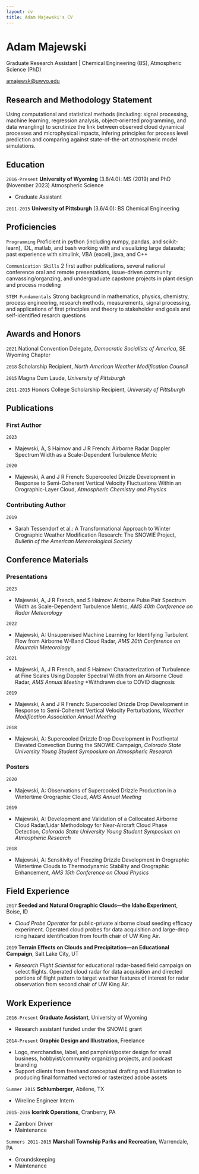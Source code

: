 ```yaml
---
layout: cv
title: Adam Majewski's CV
---
```

# Adam Majewski
Graduate Research Assistant | Chemical Engineering (BS), Atmospheric Science (PhD)

<div id="webaddress">
<a href="amajewsk@uwyo.edu">amajewsk@uwyo.edu</a>
</div>


## Research and Methodology Statement

Using computational and statistical methods (including: signal processing, machine learning, regression analysis, object-oriented programming,
and data wrangling) to scrutinize the link between observed cloud dynamical processes and microphysical impacts, infering principles for 
process level prediction and comparing against state-of-the-art atmospheric model simulations.


## Education

`2016-Present`
__University of Wyoming__ (3.8/4.0):
MS (2019) and PhD (November 2023) Atmospheric Science

- Graduate Assistant

`2011-2015`
__University of Pittsburgh__ (3.6/4.0):
BS Chemical Engineering


## Proficiencies

`Programming`
Proficient in python (including numpy, pandas, and scikit-learn), IDL, matlab, and bash working with and visualizing large datasets; past experience with simulink, VBA (excel), java, and C++

`Communication Skills`
2 first author publications, several national conference oral and remote presentations, issue-driven community canvassing/organzing, and undergraduate capstone projects in plant design and process modeling

`STEM Fundamentals`
Strong background in mathematics, physics, chemistry, process engineering, research methods, measurements, signal processing, and applications of first principles and theory to stakeholder end goals and self-identified resarch questions

## Awards and Honors

`2021`
National Convention Delegate, *Democratic Socialists of America*, SE Wyoming Chapter

`2018`
Scholarship Recipient, *North American Weather Modification Council*

`2015`
Magna Cum Laude, *University of Pittsburgh*

`2011-2015`
Honors College Scholarship Recipient, *University of Pittsburgh*


## Publications
### First Author

`2023`

- Majewski, A, S Haimov and J R French: Airborne Radar Doppler Spectrum Width as a Scale-Dependent Turbulence Metric

`2020`

- Majewski, A and J R French: Supercooled Drizzle Development in Response to Semi-Coherent Vertical Velocity Fluctuations Within an Orographic-Layer Cloud, *Atmospheric Chemistry and Physics*

### Contributing Author

`2019`

- Sarah Tessendorf et al.: A Transformational Approach to Winter Orographic Weather Modification Research: The SNOWIE Project, *Bulletin of the American Meteorological Society*



## Conference Materials
### Presentations

`2023`

- Majewski, A, J R French, and S Haimov: Airborne Pulse Pair Spectrum Width as Scale-Dependent Turbulence Metric, *AMS 40th Conference on Radar Meteorology*

`2022`

- Majewski, A: Unsupervised Machine Learning for Identifying Turbulent Flow from Airborne W-Band Cloud Radar, *AMS 20th Conference on Mountain Meteorology*

`2021`

- Majewski, A, J R French, and S Haimov: Characterization of Turbulence at Fine Scales Using Doppler Spectral Width from an Airborne Cloud Radar, *AMS Annual Meeting* *Withdrawn due to COVID diagnosis

`2019`

- Majewski, A and J R French: Supercooled Drizzle Drop Development in Response to Semi-Coherent Vertical Velocity Perturbations, *Weather Modification Association Annual Meeting*

`2018`

- Majewski, A: Supercooled Drizzle Drop Development in Postfrontal Elevated Convection During the SNOWIE Campaign, *Colorado State University Young Student Symposium on Atmospheric Research*

### Posters

`2020`

- Majewski, A: Observations of Supercooled Drizzle Production in a Wintertime Orographic Cloud, *AMS Annual Meeting*

`2019`

- Majewski, A: Development and Validation of a Collocated Airborne Cloud Radar/Lidar Methodology for Near-Aircraft Cloud Phase Detection, *Colorado State University Young Student Symposium on Atmospheric Research*

`2018`

- Majewski, A: Sensitivity of Freezing Drizzle Development in Orographic Wintertime Clouds to Thermodynamic Stability and Orographic Enhancement, *AMS 15th Conference on Cloud Physics*


## Field Experience

`2017`
__Seeded and Natural Orographic Clouds—the Idaho Experiment__, Boise, ID

- *Cloud Probe Operator* for public-private airborne cloud seeding efficacy experiment. Operated cloud probes for data acquisition and large-drop icing hazard identification from fourth chair of UW King Air.

`2019`
__Terrain Effects on Clouds and Precipitation—an Educational Campaign__, Salt Lake City, UT

- *Research Flight Scientist* for educational radar-based field campaign on select flights. Operated cloud radar for data acquisition and directed portions of flight pattern to target weather features of interest for radar observation from second chair of UW King Air.


## Work Experience

`2016-Present`
__Graduate Assistant__, University of Wyoming

- Research assistant funded under the SNOWIE grant

`2014-Present`
__Graphic Design and Illustration__, Freelance

- Logo, merchandise, label, and pamphlet/poster design for small business, hobbyist/community organizing projects, and podcast branding
- Support clients from freehand conceptual drafting and illustration to producing final formatted vectored or rasterized adobe assets

`Summer 2015`
__Schlumberger__, Abilene, TX

- Wireline Engineer Intern

`2015-2016`
__Icerink Operations__, Cranberry, PA

- Zamboni Driver
- Maintenance

`Summers 2011-2015`
__Marshall Township Parks and Recreation__, Warrendale, PA

- Groundskeeping
- Maintenance



<!-- ### Footer

Last updated: Jan 2023 -->
